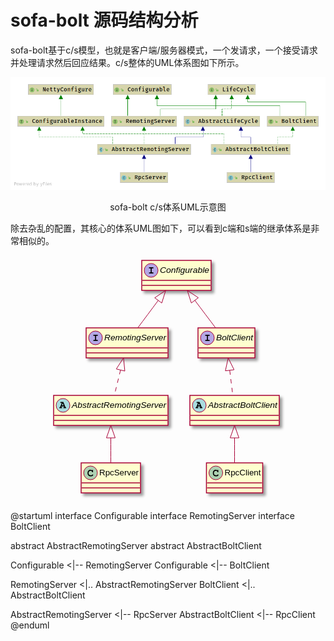 # sofa-bolt 源码结构分析

sofa-bolt基于c/s模型，也就是客户端/服务器模式，一个发请求，一个接受请求并处理请求然后回应结果。c/s整体的UML体系图如下所示。

<p align="center">
  <img src="https://raw.githubusercontent.com/jsycdut/photos/master/sofa-bolt/Configurable.png"/>
</p>
<p align="center">sofa-bolt c/s体系UML示意图</p>

除去杂乱的配置，其核心的体系UML图如下，可以看到c端和s端的继承体系是非常相似的。
<p align="center">
  <img src="data:image/svg+xml;base64,PD94bWwgdmVyc2lvbj0iMS4wIiBlbmNvZGluZz0iVVRGLTgiIHN0YW5kYWxvbmU9Im5vIj8+PHN2%0D%0AZyB4bWxucz0iaHR0cDovL3d3dy53My5vcmcvMjAwMC9zdmciIHhtbG5zOnhsaW5rPSJodHRwOi8v%0D%0Ad3d3LnczLm9yZy8xOTk5L3hsaW5rIiBjb250ZW50U2NyaXB0VHlwZT0iYXBwbGljYXRpb24vZWNt%0D%0AYXNjcmlwdCIgY29udGVudFN0eWxlVHlwZT0idGV4dC9jc3MiIGhlaWdodD0iMzkxcHgiIHByZXNl%0D%0AcnZlQXNwZWN0UmF0aW89Im5vbmUiIHN0eWxlPSJ3aWR0aDozNzhweDtoZWlnaHQ6MzkxcHg7IiB2%0D%0AZXJzaW9uPSIxLjEiIHZpZXdCb3g9IjAgMCAzNzggMzkxIiB3aWR0aD0iMzc4cHgiIHpvb21BbmRQ%0D%0AYW49Im1hZ25pZnkiPjxkZWZzPjxmaWx0ZXIgaGVpZ2h0PSIzMDAlIiBpZD0iZjFsa25iOWhkcWQy%0D%0AOWoiIHdpZHRoPSIzMDAlIiB4PSItMSIgeT0iLTEiPjxmZUdhdXNzaWFuQmx1ciByZXN1bHQ9ImJs%0D%0AdXJPdXQiIHN0ZERldmlhdGlvbj0iMi4wIi8+PGZlQ29sb3JNYXRyaXggaW49ImJsdXJPdXQiIHJl%0D%0Ac3VsdD0iYmx1ck91dDIiIHR5cGU9Im1hdHJpeCIgdmFsdWVzPSIwIDAgMCAwIDAgMCAwIDAgMCAw%0D%0AIDAgMCAwIDAgMCAwIDAgMCAuNCAwIi8+PGZlT2Zmc2V0IGR4PSI0LjAiIGR5PSI0LjAiIGluPSJi%0D%0AbHVyT3V0MiIgcmVzdWx0PSJibHVyT3V0MyIvPjxmZUJsZW5kIGluPSJTb3VyY2VHcmFwaGljIiBp%0D%0AbjI9ImJsdXJPdXQzIiBtb2RlPSJub3JtYWwiLz48L2ZpbHRlcj48L2RlZnM+PGc+PCEtLU1ENT1b%0D%0AZDQ5NzNhMTE3OTUxODE4ZDk3NGZkMjBkMGMxNmMyZTRdCmNsYXNzIENvbmZpZ3VyYWJsZS0tPjxy%0D%0AZWN0IGZpbGw9IiNGRUZFQ0UiIGZpbHRlcj0idXJsKCNmMWxrbmI5aGRxZDI5aikiIGhlaWdodD0i%0D%0ANDgiIGlkPSJDb25maWd1cmFibGUiIHN0eWxlPSJzdHJva2U6ICNBODAwMzY7IHN0cm9rZS13aWR0%0D%0AaDogMS41OyIgd2lkdGg9IjExMSIgeD0iMTQ3IiB5PSI4Ii8+PGVsbGlwc2UgY3g9IjE2MiIgY3k9%0D%0AIjI0IiBmaWxsPSIjQjRBN0U1IiByeD0iMTEiIHJ5PSIxMSIgc3R5bGU9InN0cm9rZTogI0E4MDAz%0D%0ANjsgc3Ryb2tlLXdpZHRoOiAxLjA7Ii8+PHBhdGggZD0iTTE2Mi45NTMxLDIwLjc4MTMgTDE2Mi45%0D%0ANTMxLDI3LjI5NjkgTDE2NC42NzE5LDI3LjI5NjkgQzE2NS4xMjUsMjcuMjk2OSAxNjUuMjY1Niwy%0D%0ANy4zMjgxIDE2NS40Mzc1LDI3LjQ1MzEgQzE2NS42NzE5LDI3LjYyNSAxNjUuNzgxMywyNy44NzUg%0D%0AMTY1Ljc4MTMsMjguMTU2MyBDMTY1Ljc4MTMsMjguNzE4OCAxNjUuNDIxOSwyOSAxNjQuNjcxOSwy%0D%0AOSBMMTU5LjUzMTMsMjkgQzE1OS4xMjUsMjkgMTU4LjkyMTksMjguOTUzMSAxNTguNzY1NiwyOC44%0D%0AMjgxIEMxNTguNTQ2OSwyOC42NzE5IDE1OC40MDYzLDI4LjQwNjMgMTU4LjQwNjMsMjguMTU2MyBD%0D%0AMTU4LjQwNjMsMjcuODU5NCAxNTguNTYyNSwyNy41NzgxIDE1OC44MTI1LDI3LjQyMTkgQzE1OC45%0D%0ANjg4LDI3LjMxMjUgMTU5LjA5MzgsMjcuMjk2OSAxNTkuNTMxMywyNy4yOTY5IEwxNjEuMjUsMjcu%0D%0AMjk2OSBMMTYxLjI1LDIwLjc4MTMgTDE1OS41MzEzLDIwLjc4MTMgQzE1OS4xMDk0LDIwLjc4MTMg%0D%0AMTU4LjkyMTksMjAuNzUgMTU4Ljc2NTYsMjAuNjQwNiBDMTU4LjU0NjksMjAuNDY4OCAxNTguNDA2%0D%0AMywyMC4yMTg4IDE1OC40MDYzLDE5LjkzNzUgQzE1OC40MDYzLDE5LjY1NjMgMTU4LjU2MjUsMTku%0D%0AMzU5NCAxNTguODEyNSwxOS4yMDMxIEMxNTguOTY4OCwxOS4xMDk0IDE1OS4wOTM4LDE5LjA5Mzgg%0D%0AMTU5LjUzMTMsMTkuMDkzOCBMMTY0LjY3MTksMTkuMDkzOCBDMTY1LjEyNSwxOS4wOTM4IDE2NS4y%0D%0ANjU2LDE5LjEyNSAxNjUuNDM3NSwxOS4yMzQ0IEMxNjUuNjcxOSwxOS40MDYzIDE2NS43ODEzLDE5%0D%0ALjY3MTkgMTY1Ljc4MTMsMTkuOTM3NSBDMTY1Ljc4MTMsMjAuMjM0NCAxNjUuNjQwNiwyMC41MTU2%0D%0AIDE2NS4zNzUsMjAuNjcxOSBDMTY1LjI1LDIwLjc1IDE2NS4wNjI1LDIwLjc4MTMgMTY0LjY3MTks%0D%0AMjAuNzgxMyBaICIvPjx0ZXh0IGZpbGw9IiMwMDAwMDAiIGZvbnQtZmFtaWx5PSJzYW5zLXNlcmlm%0D%0AIiBmb250LXNpemU9IjEyIiBmb250LXN0eWxlPSJpdGFsaWMiIGxlbmd0aEFkanVzdD0ic3BhY2lu%0D%0AZ0FuZEdseXBocyIgdGV4dExlbmd0aD0iNzkiIHg9IjE3NiIgeT0iMjguMTU0MyI+Q29uZmlndXJh%0D%0AYmxlPC90ZXh0PjxsaW5lIHN0eWxlPSJzdHJva2U6ICNBODAwMzY7IHN0cm9rZS13aWR0aDogMS41%0D%0AOyIgeDE9IjE0OCIgeDI9IjI1NyIgeTE9IjQwIiB5Mj0iNDAiLz48bGluZSBzdHlsZT0ic3Ryb2tl%0D%0AOiAjQTgwMDM2OyBzdHJva2Utd2lkdGg6IDEuNTsiIHgxPSIxNDgiIHgyPSIyNTciIHkxPSI0OCIg%0D%0AeTI9IjQ4Ii8+PCEtLU1ENT1bMjcwY2FhOGI4ZGU1Mjc2ZTNiYTkyZmMyZGQ3NzgxNjVdCmNsYXNz%0D%0AIFJlbW90aW5nU2VydmVyLS0+PHJlY3QgZmlsbD0iI0ZFRkVDRSIgZmlsdGVyPSJ1cmwoI2YxbGtu%0D%0AYjloZHFkMjlqKSIgaGVpZ2h0PSI0OCIgaWQ9IlJlbW90aW5nU2VydmVyIiBzdHlsZT0ic3Ryb2tl%0D%0AOiAjQTgwMDM2OyBzdHJva2Utd2lkdGg6IDEuNTsiIHdpZHRoPSIxMzEiIHg9IjU4IiB5PSIxMTYi%0D%0ALz48ZWxsaXBzZSBjeD0iNzMiIGN5PSIxMzIiIGZpbGw9IiNCNEE3RTUiIHJ4PSIxMSIgcnk9IjEx%0D%0AIiBzdHlsZT0ic3Ryb2tlOiAjQTgwMDM2OyBzdHJva2Utd2lkdGg6IDEuMDsiLz48cGF0aCBkPSJN%0D%0ANzMuOTUzMSwxMjguNzgxMyBMNzMuOTUzMSwxMzUuMjk2OSBMNzUuNjcxOSwxMzUuMjk2OSBDNzYu%0D%0AMTI1LDEzNS4yOTY5IDc2LjI2NTYsMTM1LjMyODEgNzYuNDM3NSwxMzUuNDUzMSBDNzYuNjcxOSwx%0D%0AMzUuNjI1IDc2Ljc4MTMsMTM1Ljg3NSA3Ni43ODEzLDEzNi4xNTYzIEM3Ni43ODEzLDEzNi43MTg4%0D%0AIDc2LjQyMTksMTM3IDc1LjY3MTksMTM3IEw3MC41MzEzLDEzNyBDNzAuMTI1LDEzNyA2OS45MjE5%0D%0ALDEzNi45NTMxIDY5Ljc2NTYsMTM2LjgyODEgQzY5LjU0NjksMTM2LjY3MTkgNjkuNDA2MywxMzYu%0D%0ANDA2MyA2OS40MDYzLDEzNi4xNTYzIEM2OS40MDYzLDEzNS44NTk0IDY5LjU2MjUsMTM1LjU3ODEg%0D%0ANjkuODEyNSwxMzUuNDIxOSBDNjkuOTY4OCwxMzUuMzEyNSA3MC4wOTM4LDEzNS4yOTY5IDcwLjUz%0D%0AMTMsMTM1LjI5NjkgTDcyLjI1LDEzNS4yOTY5IEw3Mi4yNSwxMjguNzgxMyBMNzAuNTMxMywxMjgu%0D%0ANzgxMyBDNzAuMTA5NCwxMjguNzgxMyA2OS45MjE5LDEyOC43NSA2OS43NjU2LDEyOC42NDA2IEM2%0D%0AOS41NDY5LDEyOC40Njg4IDY5LjQwNjMsMTI4LjIxODggNjkuNDA2MywxMjcuOTM3NSBDNjkuNDA2%0D%0AMywxMjcuNjU2MyA2OS41NjI1LDEyNy4zNTk0IDY5LjgxMjUsMTI3LjIwMzEgQzY5Ljk2ODgsMTI3%0D%0ALjEwOTQgNzAuMDkzOCwxMjcuMDkzOCA3MC41MzEzLDEyNy4wOTM4IEw3NS42NzE5LDEyNy4wOTM4%0D%0AIEM3Ni4xMjUsMTI3LjA5MzggNzYuMjY1NiwxMjcuMTI1IDc2LjQzNzUsMTI3LjIzNDQgQzc2LjY3%0D%0AMTksMTI3LjQwNjMgNzYuNzgxMywxMjcuNjcxOSA3Ni43ODEzLDEyNy45Mzc1IEM3Ni43ODEzLDEy%0D%0AOC4yMzQ0IDc2LjY0MDYsMTI4LjUxNTYgNzYuMzc1LDEyOC42NzE5IEM3Ni4yNSwxMjguNzUgNzYu%0D%0AMDYyNSwxMjguNzgxMyA3NS42NzE5LDEyOC43ODEzIFogIi8+PHRleHQgZmlsbD0iIzAwMDAwMCIg%0D%0AZm9udC1mYW1pbHk9InNhbnMtc2VyaWYiIGZvbnQtc2l6ZT0iMTIiIGZvbnQtc3R5bGU9Iml0YWxp%0D%0AYyIgbGVuZ3RoQWRqdXN0PSJzcGFjaW5nQW5kR2x5cGhzIiB0ZXh0TGVuZ3RoPSI5OSIgeD0iODci%0D%0AIHk9IjEzNi4xNTQzIj5SZW1vdGluZ1NlcnZlcjwvdGV4dD48bGluZSBzdHlsZT0ic3Ryb2tlOiAj%0D%0AQTgwMDM2OyBzdHJva2Utd2lkdGg6IDEuNTsiIHgxPSI1OSIgeDI9IjE4OCIgeTE9IjE0OCIgeTI9%0D%0AIjE0OCIvPjxsaW5lIHN0eWxlPSJzdHJva2U6ICNBODAwMzY7IHN0cm9rZS13aWR0aDogMS41OyIg%0D%0AeDE9IjU5IiB4Mj0iMTg4IiB5MT0iMTU2IiB5Mj0iMTU2Ii8+PCEtLU1ENT1bZmUzNjc3ZWJkYWRi%0D%0ANTJhMDM1MmE1NzJjYjZmN2M4MmVdCmNsYXNzIEJvbHRDbGllbnQtLT48cmVjdCBmaWxsPSIjRkVG%0D%0ARUNFIiBmaWx0ZXI9InVybCgjZjFsa25iOWhkcWQyOWopIiBoZWlnaHQ9IjQ4IiBpZD0iQm9sdENs%0D%0AaWVudCIgc3R5bGU9InN0cm9rZTogI0E4MDAzNjsgc3Ryb2tlLXdpZHRoOiAxLjU7IiB3aWR0aD0i%0D%0AOTEiIHg9IjIzNyIgeT0iMTE2Ii8+PGVsbGlwc2UgY3g9IjI1MiIgY3k9IjEzMiIgZmlsbD0iI0I0%0D%0AQTdFNSIgcng9IjExIiByeT0iMTEiIHN0eWxlPSJzdHJva2U6ICNBODAwMzY7IHN0cm9rZS13aWR0%0D%0AaDogMS4wOyIvPjxwYXRoIGQ9Ik0yNTIuOTUzMSwxMjguNzgxMyBMMjUyLjk1MzEsMTM1LjI5Njkg%0D%0ATDI1NC42NzE5LDEzNS4yOTY5IEMyNTUuMTI1LDEzNS4yOTY5IDI1NS4yNjU2LDEzNS4zMjgxIDI1%0D%0ANS40Mzc1LDEzNS40NTMxIEMyNTUuNjcxOSwxMzUuNjI1IDI1NS43ODEzLDEzNS44NzUgMjU1Ljc4%0D%0AMTMsMTM2LjE1NjMgQzI1NS43ODEzLDEzNi43MTg4IDI1NS40MjE5LDEzNyAyNTQuNjcxOSwxMzcg%0D%0ATDI0OS41MzEzLDEzNyBDMjQ5LjEyNSwxMzcgMjQ4LjkyMTksMTM2Ljk1MzEgMjQ4Ljc2NTYsMTM2%0D%0ALjgyODEgQzI0OC41NDY5LDEzNi42NzE5IDI0OC40MDYzLDEzNi40MDYzIDI0OC40MDYzLDEzNi4x%0D%0ANTYzIEMyNDguNDA2MywxMzUuODU5NCAyNDguNTYyNSwxMzUuNTc4MSAyNDguODEyNSwxMzUuNDIx%0D%0AOSBDMjQ4Ljk2ODgsMTM1LjMxMjUgMjQ5LjA5MzgsMTM1LjI5NjkgMjQ5LjUzMTMsMTM1LjI5Njkg%0D%0ATDI1MS4yNSwxMzUuMjk2OSBMMjUxLjI1LDEyOC43ODEzIEwyNDkuNTMxMywxMjguNzgxMyBDMjQ5%0D%0ALjEwOTQsMTI4Ljc4MTMgMjQ4LjkyMTksMTI4Ljc1IDI0OC43NjU2LDEyOC42NDA2IEMyNDguNTQ2%0D%0AOSwxMjguNDY4OCAyNDguNDA2MywxMjguMjE4OCAyNDguNDA2MywxMjcuOTM3NSBDMjQ4LjQwNjMs%0D%0AMTI3LjY1NjMgMjQ4LjU2MjUsMTI3LjM1OTQgMjQ4LjgxMjUsMTI3LjIwMzEgQzI0OC45Njg4LDEy%0D%0ANy4xMDk0IDI0OS4wOTM4LDEyNy4wOTM4IDI0OS41MzEzLDEyNy4wOTM4IEwyNTQuNjcxOSwxMjcu%0D%0AMDkzOCBDMjU1LjEyNSwxMjcuMDkzOCAyNTUuMjY1NiwxMjcuMTI1IDI1NS40Mzc1LDEyNy4yMzQ0%0D%0AIEMyNTUuNjcxOSwxMjcuNDA2MyAyNTUuNzgxMywxMjcuNjcxOSAyNTUuNzgxMywxMjcuOTM3NSBD%0D%0AMjU1Ljc4MTMsMTI4LjIzNDQgMjU1LjY0MDYsMTI4LjUxNTYgMjU1LjM3NSwxMjguNjcxOSBDMjU1%0D%0ALjI1LDEyOC43NSAyNTUuMDYyNSwxMjguNzgxMyAyNTQuNjcxOSwxMjguNzgxMyBaICIvPjx0ZXh0%0D%0AIGZpbGw9IiMwMDAwMDAiIGZvbnQtZmFtaWx5PSJzYW5zLXNlcmlmIiBmb250LXNpemU9IjEyIiBm%0D%0Ab250LXN0eWxlPSJpdGFsaWMiIGxlbmd0aEFkanVzdD0ic3BhY2luZ0FuZEdseXBocyIgdGV4dExl%0D%0Abmd0aD0iNTkiIHg9IjI2NiIgeT0iMTM2LjE1NDMiPkJvbHRDbGllbnQ8L3RleHQ+PGxpbmUgc3R5%0D%0AbGU9InN0cm9rZTogI0E4MDAzNjsgc3Ryb2tlLXdpZHRoOiAxLjU7IiB4MT0iMjM4IiB4Mj0iMzI3%0D%0AIiB5MT0iMTQ4IiB5Mj0iMTQ4Ii8+PGxpbmUgc3R5bGU9InN0cm9rZTogI0E4MDAzNjsgc3Ryb2tl%0D%0ALXdpZHRoOiAxLjU7IiB4MT0iMjM4IiB4Mj0iMzI3IiB5MT0iMTU2IiB5Mj0iMTU2Ii8+PCEtLU1E%0D%0ANT1bY2NkMjg3Y2QxY2MwODNkMGM2YmU4MjAwMTg4NjJkNDVdCmNsYXNzIEFic3RyYWN0UmVtb3Rp%0D%0AbmdTZXJ2ZXItLT48cmVjdCBmaWxsPSIjRkVGRUNFIiBmaWx0ZXI9InVybCgjZjFsa25iOWhkcWQy%0D%0AOWopIiBoZWlnaHQ9IjQ4IiBpZD0iQWJzdHJhY3RSZW1vdGluZ1NlcnZlciIgc3R5bGU9InN0cm9r%0D%0AZTogI0E4MDAzNjsgc3Ryb2tlLXdpZHRoOiAxLjU7IiB3aWR0aD0iMTgzIiB4PSI2IiB5PSIyMjQi%0D%0ALz48ZWxsaXBzZSBjeD0iMjEiIGN5PSIyNDAiIGZpbGw9IiNBOURDREYiIHJ4PSIxMSIgcnk9IjEx%0D%0AIiBzdHlsZT0ic3Ryb2tlOiAjQTgwMDM2OyBzdHJva2Utd2lkdGg6IDEuMDsiLz48cGF0aCBkPSJN%0D%0AMjIuNTc4MSwyNDEuODEyNSBMMTguNTMxMywyNDEuODEyNSBMMTguMTQwNiwyNDIuNzk2OSBMMTgu%0D%0ANTMxMywyNDIuNzk2OSBDMTguOTg0NCwyNDIuNzk2OSAxOS4xMjUsMjQyLjgyODEgMTkuMjk2OSwy%0D%0ANDIuOTUzMSBDMTkuNTE1NiwyNDMuMTI1IDE5LjY0MDYsMjQzLjM3NSAxOS42NDA2LDI0My42NTYz%0D%0AIEMxOS42NDA2LDI0My45Mzc1IDE5LjUsMjQ0LjIzNDQgMTkuMjM0NCwyNDQuMzc1IEMxOS4xMDk0%0D%0ALDI0NC40Njg4IDE4Ljg5MDYsMjQ0LjUgMTguNTMxMywyNDQuNSBMMTYuMjY1NiwyNDQuNSBDMTUu%0D%0ANTE1NiwyNDQuNSAxNS4xNDA2LDI0NC4yMTg4IDE1LjE0MDYsMjQzLjY1NjMgQzE1LjE0MDYsMjQz%0D%0ALjM1OTQgMTUuMjk2OSwyNDMuMDc4MSAxNS41NDY5LDI0Mi45MjE5IEMxNS43MDMxLDI0Mi44MTI1%0D%0AIDE1Ljg1OTQsMjQyLjc5NjkgMTYuMjgxMywyNDIuNzk2OSBMMTguOTIxOSwyMzYuMjgxMyBMMTcu%0D%0AODQzOCwyMzYuMjgxMyBDMTcuNDA2MywyMzYuMjgxMyAxNy4yMzQ0LDIzNi4yNSAxNy4wNjI1LDIz%0D%0ANi4xNDA2IEMxNi44NDM4LDIzNS45Njg4IDE2LjcwMzEsMjM1LjcxODggMTYuNzAzMSwyMzUuNDM3%0D%0ANSBDMTYuNzAzMSwyMzUuMTU2MyAxNi44NTk0LDIzNC44NzUgMTcuMTA5NCwyMzQuNzAzMSBDMTcu%0D%0AMjY1NiwyMzQuNjA5NCAxNy4zOTA2LDIzNC41OTM4IDE3Ljg0MzgsMjM0LjU5MzggTDIxLjUxNTYs%0D%0AMjM0LjU5MzggTDI0LjkwNjMsMjQyLjc5NjkgQzI1LjM3NSwyNDIuNzk2OSAyNS41MzEzLDI0Mi44%0D%0AMjgxIDI1LjcwMzEsMjQyLjk2ODggQzI1LjkyMTksMjQzLjEyNSAyNi4wNjI1LDI0My4zNzUgMjYu%0D%0AMDYyNSwyNDMuNjU2MyBDMjYuMDYyNSwyNDMuOTM3NSAyNS45MDYzLDI0NC4yMzQ0IDI1LjY1NjMs%0D%0AMjQ0LjM3NSBDMjUuNTE1NiwyNDQuNDY4OCAyNS4yOTY5LDI0NC41IDI0LjkzNzUsMjQ0LjUgTDIy%0D%0ALjU3ODEsMjQ0LjUgQzIyLjE1NjMsMjQ0LjUgMjEuOTUzMSwyNDQuNDUzMSAyMS44MTI1LDI0NC4z%0D%0AMjgxIEMyMS41OTM4LDI0NC4xNzE5IDIxLjQ1MzEsMjQzLjkyMTkgMjEuNDUzMSwyNDMuNjU2MyBD%0D%0AMjEuNDUzMSwyNDMuMzU5NCAyMS42MDk0LDI0My4wNzgxIDIxLjg1OTQsMjQyLjkyMTkgQzIyLjAx%0D%0ANTYsMjQyLjgxMjUgMjIuMTI1LDI0Mi43OTY5IDIyLjU3ODEsMjQyLjc5NjkgTDIyLjk2ODgsMjQy%0D%0ALjc5NjkgWiBNMjEuODc1LDI0MC4xMDk0IEwyMC41NDY5LDIzNi44NDM4IEwxOS4yMDMxLDI0MC4x%0D%0AMDk0IFogIi8+PHRleHQgZmlsbD0iIzAwMDAwMCIgZm9udC1mYW1pbHk9InNhbnMtc2VyaWYiIGZv%0D%0AbnQtc2l6ZT0iMTIiIGZvbnQtc3R5bGU9Iml0YWxpYyIgbGVuZ3RoQWRqdXN0PSJzcGFjaW5nQW5k%0D%0AR2x5cGhzIiB0ZXh0TGVuZ3RoPSIxNTEiIHg9IjM1IiB5PSIyNDQuMTU0MyI+QWJzdHJhY3RSZW1v%0D%0AdGluZ1NlcnZlcjwvdGV4dD48bGluZSBzdHlsZT0ic3Ryb2tlOiAjQTgwMDM2OyBzdHJva2Utd2lk%0D%0AdGg6IDEuNTsiIHgxPSI3IiB4Mj0iMTg4IiB5MT0iMjU2IiB5Mj0iMjU2Ii8+PGxpbmUgc3R5bGU9%0D%0AInN0cm9rZTogI0E4MDAzNjsgc3Ryb2tlLXdpZHRoOiAxLjU7IiB4MT0iNyIgeDI9IjE4OCIgeTE9%0D%0AIjI2NCIgeTI9IjI2NCIvPjwhLS1NRDU9W2ZmYzhiNjljNjE5OTY4NzA2ZGMwZTIwZmJhZWJjMDA4%0D%0AXQpjbGFzcyBBYnN0cmFjdEJvbHRDbGllbnQtLT48cmVjdCBmaWxsPSIjRkVGRUNFIiBmaWx0ZXI9%0D%0AInVybCgjZjFsa25iOWhkcWQyOWopIiBoZWlnaHQ9IjQ4IiBpZD0iQWJzdHJhY3RCb2x0Q2xpZW50%0D%0AIiBzdHlsZT0ic3Ryb2tlOiAjQTgwMDM2OyBzdHJva2Utd2lkdGg6IDEuNTsiIHdpZHRoPSIxNDMi%0D%0AIHg9IjIyNCIgeT0iMjI0Ii8+PGVsbGlwc2UgY3g9IjIzOSIgY3k9IjI0MCIgZmlsbD0iI0E5RENE%0D%0ARiIgcng9IjExIiByeT0iMTEiIHN0eWxlPSJzdHJva2U6ICNBODAwMzY7IHN0cm9rZS13aWR0aDog%0D%0AMS4wOyIvPjxwYXRoIGQ9Ik0yNDAuNTc4MSwyNDEuODEyNSBMMjM2LjUzMTMsMjQxLjgxMjUgTDIz%0D%0ANi4xNDA2LDI0Mi43OTY5IEwyMzYuNTMxMywyNDIuNzk2OSBDMjM2Ljk4NDQsMjQyLjc5NjkgMjM3%0D%0ALjEyNSwyNDIuODI4MSAyMzcuMjk2OSwyNDIuOTUzMSBDMjM3LjUxNTYsMjQzLjEyNSAyMzcuNjQw%0D%0ANiwyNDMuMzc1IDIzNy42NDA2LDI0My42NTYzIEMyMzcuNjQwNiwyNDMuOTM3NSAyMzcuNSwyNDQu%0D%0AMjM0NCAyMzcuMjM0NCwyNDQuMzc1IEMyMzcuMTA5NCwyNDQuNDY4OCAyMzYuODkwNiwyNDQuNSAy%0D%0AMzYuNTMxMywyNDQuNSBMMjM0LjI2NTYsMjQ0LjUgQzIzMy41MTU2LDI0NC41IDIzMy4xNDA2LDI0%0D%0ANC4yMTg4IDIzMy4xNDA2LDI0My42NTYzIEMyMzMuMTQwNiwyNDMuMzU5NCAyMzMuMjk2OSwyNDMu%0D%0AMDc4MSAyMzMuNTQ2OSwyNDIuOTIxOSBDMjMzLjcwMzEsMjQyLjgxMjUgMjMzLjg1OTQsMjQyLjc5%0D%0ANjkgMjM0LjI4MTMsMjQyLjc5NjkgTDIzNi45MjE5LDIzNi4yODEzIEwyMzUuODQzOCwyMzYuMjgx%0D%0AMyBDMjM1LjQwNjMsMjM2LjI4MTMgMjM1LjIzNDQsMjM2LjI1IDIzNS4wNjI1LDIzNi4xNDA2IEMy%0D%0AMzQuODQzOCwyMzUuOTY4OCAyMzQuNzAzMSwyMzUuNzE4OCAyMzQuNzAzMSwyMzUuNDM3NSBDMjM0%0D%0ALjcwMzEsMjM1LjE1NjMgMjM0Ljg1OTQsMjM0Ljg3NSAyMzUuMTA5NCwyMzQuNzAzMSBDMjM1LjI2%0D%0ANTYsMjM0LjYwOTQgMjM1LjM5MDYsMjM0LjU5MzggMjM1Ljg0MzgsMjM0LjU5MzggTDIzOS41MTU2%0D%0ALDIzNC41OTM4IEwyNDIuOTA2MywyNDIuNzk2OSBDMjQzLjM3NSwyNDIuNzk2OSAyNDMuNTMxMywy%0D%0ANDIuODI4MSAyNDMuNzAzMSwyNDIuOTY4OCBDMjQzLjkyMTksMjQzLjEyNSAyNDQuMDYyNSwyNDMu%0D%0AMzc1IDI0NC4wNjI1LDI0My42NTYzIEMyNDQuMDYyNSwyNDMuOTM3NSAyNDMuOTA2MywyNDQuMjM0%0D%0ANCAyNDMuNjU2MywyNDQuMzc1IEMyNDMuNTE1NiwyNDQuNDY4OCAyNDMuMjk2OSwyNDQuNSAyNDIu%0D%0AOTM3NSwyNDQuNSBMMjQwLjU3ODEsMjQ0LjUgQzI0MC4xNTYzLDI0NC41IDIzOS45NTMxLDI0NC40%0D%0ANTMxIDIzOS44MTI1LDI0NC4zMjgxIEMyMzkuNTkzOCwyNDQuMTcxOSAyMzkuNDUzMSwyNDMuOTIx%0D%0AOSAyMzkuNDUzMSwyNDMuNjU2MyBDMjM5LjQ1MzEsMjQzLjM1OTQgMjM5LjYwOTQsMjQzLjA3ODEg%0D%0AMjM5Ljg1OTQsMjQyLjkyMTkgQzI0MC4wMTU2LDI0Mi44MTI1IDI0MC4xMjUsMjQyLjc5NjkgMjQw%0D%0ALjU3ODEsMjQyLjc5NjkgTDI0MC45Njg4LDI0Mi43OTY5IFogTTIzOS44NzUsMjQwLjEwOTQgTDIz%0D%0AOC41NDY5LDIzNi44NDM4IEwyMzcuMjAzMSwyNDAuMTA5NCBaICIvPjx0ZXh0IGZpbGw9IiMwMDAw%0D%0AMDAiIGZvbnQtZmFtaWx5PSJzYW5zLXNlcmlmIiBmb250LXNpemU9IjEyIiBmb250LXN0eWxlPSJp%0D%0AdGFsaWMiIGxlbmd0aEFkanVzdD0ic3BhY2luZ0FuZEdseXBocyIgdGV4dExlbmd0aD0iMTExIiB4%0D%0APSIyNTMiIHk9IjI0NC4xNTQzIj5BYnN0cmFjdEJvbHRDbGllbnQ8L3RleHQ+PGxpbmUgc3R5bGU9%0D%0AInN0cm9rZTogI0E4MDAzNjsgc3Ryb2tlLXdpZHRoOiAxLjU7IiB4MT0iMjI1IiB4Mj0iMzY2IiB5%0D%0AMT0iMjU2IiB5Mj0iMjU2Ii8+PGxpbmUgc3R5bGU9InN0cm9rZTogI0E4MDAzNjsgc3Ryb2tlLXdp%0D%0AZHRoOiAxLjU7IiB4MT0iMjI1IiB4Mj0iMzY2IiB5MT0iMjY0IiB5Mj0iMjY0Ii8+PCEtLU1ENT1b%0D%0ANmM5NmIxOTNlYmVmZGY1ZTUzNTAwZDNlMmExNTZjMTJdCmNsYXNzIFJwY1NlcnZlci0tPjxyZWN0%0D%0AIGZpbGw9IiNGRUZFQ0UiIGZpbHRlcj0idXJsKCNmMWxrbmI5aGRxZDI5aikiIGhlaWdodD0iNDgi%0D%0AIGlkPSJScGNTZXJ2ZXIiIHN0eWxlPSJzdHJva2U6ICNBODAwMzY7IHN0cm9rZS13aWR0aDogMS41%0D%0AOyIgd2lkdGg9Ijk1IiB4PSI1MCIgeT0iMzMyIi8+PGVsbGlwc2UgY3g9IjY1IiBjeT0iMzQ4IiBm%0D%0AaWxsPSIjQUREMUIyIiByeD0iMTEiIHJ5PSIxMSIgc3R5bGU9InN0cm9rZTogI0E4MDAzNjsgc3Ry%0D%0Ab2tlLXdpZHRoOiAxLjA7Ii8+PHBhdGggZD0iTTY3LjM0MzgsMzQzLjY3MTkgTDY3LjUxNTYsMzQz%0D%0ALjc1IEM2Ny43MzQ0LDM0My40Mzc1IDY3LjkzNzUsMzQzLjM0MzggNjguMjM0NCwzNDMuMzQzOCBD%0D%0ANjguNTMxMywzNDMuMzQzOCA2OC44MTI1LDM0My40ODQ0IDY4Ljk2ODgsMzQzLjc1IEM2OS4wNjI1%0D%0ALDM0My45MDYzIDY5LjA3ODEsMzQ0LjAzMTMgNjkuMDc4MSwzNDQuNDY4OCBMNjkuMDc4MSwzNDUu%0D%0AODkwNiBDNjkuMDc4MSwzNDYuMzEyNSA2OS4wNDY5LDM0Ni41IDY4LjkzNzUsMzQ2LjY1NjMgQzY4%0D%0ALjc2NTYsMzQ2Ljg3NSA2OC41LDM0Ny4wMTU2IDY4LjIzNDQsMzQ3LjAxNTYgQzY4LjAxNTYsMzQ3%0D%0ALjAxNTYgNjcuNzgxMywzNDYuOTA2MyA2Ny42NDA2LDM0Ni43NjU2IEM2Ny41LDM0Ni42NDA2IDY3%0D%0ALjQ2ODgsMzQ2LjUxNTYgNjcuNDA2MywzNDYuMTA5NCBDNjcuMzEyNSwzNDUuNzAzMSA2Ny4xNDA2%0D%0ALDM0NS40ODQ0IDY2LjY1NjMsMzQ1LjIwMzEgQzY2LjE4NzUsMzQ0Ljk1MzEgNjUuNTc4MSwzNDQu%0D%0ANzk2OSA2NSwzNDQuNzk2OSBDNjMuMjY1NiwzNDQuNzk2OSA2Mi4wMTU2LDM0Ni4xMDk0IDYyLjAx%0D%0ANTYsMzQ3Ljg5MDYgTDYyLjAxNTYsMzQ4Ljk4NDQgQzYyLjAxNTYsMzUwLjY4NzUgNjMuMzEyNSwz%0D%0ANTEuNzgxMyA2NS4zNTk0LDM1MS43ODEzIEM2Ni4xMjUsMzUxLjc4MTMgNjYuODEyNSwzNTEuNjU2%0D%0AMyA2Ny4yMzQ0LDM1MS4zOTA2IEM2Ny40MjE5LDM1MS4yOTY5IDY3LjQyMTksMzUxLjI5NjkgNjcu%0D%0AODc1LDM1MC44MTI1IEM2OC4wNjI1LDM1MC42MjUgNjguMjY1NiwzNTAuNTQ2OSA2OC40ODQ0LDM1%0D%0AMC41NDY5IEM2OC45NTMxLDM1MC41NDY5IDY5LjM0MzgsMzUwLjkzNzUgNjkuMzQzOCwzNTEuMzkw%0D%0ANiBDNjkuMzQzOCwzNTEuNzgxMyA2OS4wMTU2LDM1Mi4yMzQ0IDY4LjQzNzUsMzUyLjY0MDYgQzY3%0D%0ALjY4NzUsMzUzLjE4NzUgNjYuNTMxMywzNTMuNDg0NCA2NS4zMTI1LDM1My40ODQ0IEM2Mi40MjE5%0D%0ALDM1My40ODQ0IDYwLjMxMjUsMzUxLjU5MzggNjAuMzEyNSwzNDkuMDE1NiBMNjAuMzEyNSwzNDcu%0D%0AODkwNiBDNjAuMzEyNSwzNDUuMTcxOSA2Mi4zMTI1LDM0My4wOTM4IDY0LjkzNzUsMzQzLjA5Mzgg%0D%0AQzY1LjgxMjUsMzQzLjA5MzggNjYuNDA2MywzNDMuMjM0NCA2Ny4zNDM4LDM0My42NzE5IFogIi8+%0D%0APHRleHQgZmlsbD0iIzAwMDAwMCIgZm9udC1mYW1pbHk9InNhbnMtc2VyaWYiIGZvbnQtc2l6ZT0i%0D%0AMTIiIGxlbmd0aEFkanVzdD0ic3BhY2luZ0FuZEdseXBocyIgdGV4dExlbmd0aD0iNjMiIHg9Ijc5%0D%0AIiB5PSIzNTIuMTU0MyI+UnBjU2VydmVyPC90ZXh0PjxsaW5lIHN0eWxlPSJzdHJva2U6ICNBODAw%0D%0AMzY7IHN0cm9rZS13aWR0aDogMS41OyIgeDE9IjUxIiB4Mj0iMTQ0IiB5MT0iMzY0IiB5Mj0iMzY0%0D%0AIi8+PGxpbmUgc3R5bGU9InN0cm9rZTogI0E4MDAzNjsgc3Ryb2tlLXdpZHRoOiAxLjU7IiB4MT0i%0D%0ANTEiIHgyPSIxNDQiIHkxPSIzNzIiIHkyPSIzNzIiLz48IS0tTUQ1PVtiMjZlYmRiNzE5MzhhNmFi%0D%0AN2UzOGZlYzAwYzRkMWU1Nl0KY2xhc3MgUnBjQ2xpZW50LS0+PHJlY3QgZmlsbD0iI0ZFRkVDRSIg%0D%0AZmlsdGVyPSJ1cmwoI2YxbGtuYjloZHFkMjlqKSIgaGVpZ2h0PSI0OCIgaWQ9IlJwY0NsaWVudCIg%0D%0Ac3R5bGU9InN0cm9rZTogI0E4MDAzNjsgc3Ryb2tlLXdpZHRoOiAxLjU7IiB3aWR0aD0iOTAiIHg9%0D%0AIjI1MC41IiB5PSIzMzIiLz48ZWxsaXBzZSBjeD0iMjY1LjUiIGN5PSIzNDgiIGZpbGw9IiNBREQx%0D%0AQjIiIHJ4PSIxMSIgcnk9IjExIiBzdHlsZT0ic3Ryb2tlOiAjQTgwMDM2OyBzdHJva2Utd2lkdGg6%0D%0AIDEuMDsiLz48cGF0aCBkPSJNMjY3Ljg0MzgsMzQzLjY3MTkgTDI2OC4wMTU2LDM0My43NSBDMjY4%0D%0ALjIzNDQsMzQzLjQzNzUgMjY4LjQzNzUsMzQzLjM0MzggMjY4LjczNDQsMzQzLjM0MzggQzI2OS4w%0D%0AMzEzLDM0My4zNDM4IDI2OS4zMTI1LDM0My40ODQ0IDI2OS40Njg4LDM0My43NSBDMjY5LjU2MjUs%0D%0AMzQzLjkwNjMgMjY5LjU3ODEsMzQ0LjAzMTMgMjY5LjU3ODEsMzQ0LjQ2ODggTDI2OS41NzgxLDM0%0D%0ANS44OTA2IEMyNjkuNTc4MSwzNDYuMzEyNSAyNjkuNTQ2OSwzNDYuNSAyNjkuNDM3NSwzNDYuNjU2%0D%0AMyBDMjY5LjI2NTYsMzQ2Ljg3NSAyNjksMzQ3LjAxNTYgMjY4LjczNDQsMzQ3LjAxNTYgQzI2OC41%0D%0AMTU2LDM0Ny4wMTU2IDI2OC4yODEzLDM0Ni45MDYzIDI2OC4xNDA2LDM0Ni43NjU2IEMyNjgsMzQ2%0D%0ALjY0MDYgMjY3Ljk2ODgsMzQ2LjUxNTYgMjY3LjkwNjMsMzQ2LjEwOTQgQzI2Ny44MTI1LDM0NS43%0D%0AMDMxIDI2Ny42NDA2LDM0NS40ODQ0IDI2Ny4xNTYzLDM0NS4yMDMxIEMyNjYuNjg3NSwzNDQuOTUz%0D%0AMSAyNjYuMDc4MSwzNDQuNzk2OSAyNjUuNSwzNDQuNzk2OSBDMjYzLjc2NTYsMzQ0Ljc5NjkgMjYy%0D%0ALjUxNTYsMzQ2LjEwOTQgMjYyLjUxNTYsMzQ3Ljg5MDYgTDI2Mi41MTU2LDM0OC45ODQ0IEMyNjIu%0D%0ANTE1NiwzNTAuNjg3NSAyNjMuODEyNSwzNTEuNzgxMyAyNjUuODU5NCwzNTEuNzgxMyBDMjY2LjYy%0D%0ANSwzNTEuNzgxMyAyNjcuMzEyNSwzNTEuNjU2MyAyNjcuNzM0NCwzNTEuMzkwNiBDMjY3LjkyMTks%0D%0AMzUxLjI5NjkgMjY3LjkyMTksMzUxLjI5NjkgMjY4LjM3NSwzNTAuODEyNSBDMjY4LjU2MjUsMzUw%0D%0ALjYyNSAyNjguNzY1NiwzNTAuNTQ2OSAyNjguOTg0NCwzNTAuNTQ2OSBDMjY5LjQ1MzEsMzUwLjU0%0D%0ANjkgMjY5Ljg0MzgsMzUwLjkzNzUgMjY5Ljg0MzgsMzUxLjM5MDYgQzI2OS44NDM4LDM1MS43ODEz%0D%0AIDI2OS41MTU2LDM1Mi4yMzQ0IDI2OC45Mzc1LDM1Mi42NDA2IEMyNjguMTg3NSwzNTMuMTg3NSAy%0D%0ANjcuMDMxMywzNTMuNDg0NCAyNjUuODEyNSwzNTMuNDg0NCBDMjYyLjkyMTksMzUzLjQ4NDQgMjYw%0D%0ALjgxMjUsMzUxLjU5MzggMjYwLjgxMjUsMzQ5LjAxNTYgTDI2MC44MTI1LDM0Ny44OTA2IEMyNjAu%0D%0AODEyNSwzNDUuMTcxOSAyNjIuODEyNSwzNDMuMDkzOCAyNjUuNDM3NSwzNDMuMDkzOCBDMjY2LjMx%0D%0AMjUsMzQzLjA5MzggMjY2LjkwNjMsMzQzLjIzNDQgMjY3Ljg0MzgsMzQzLjY3MTkgWiAiLz48dGV4%0D%0AdCBmaWxsPSIjMDAwMDAwIiBmb250LWZhbWlseT0ic2Fucy1zZXJpZiIgZm9udC1zaXplPSIxMiIg%0D%0AbGVuZ3RoQWRqdXN0PSJzcGFjaW5nQW5kR2x5cGhzIiB0ZXh0TGVuZ3RoPSI1OCIgeD0iMjc5LjUi%0D%0AIHk9IjM1Mi4xNTQzIj5ScGNDbGllbnQ8L3RleHQ+PGxpbmUgc3R5bGU9InN0cm9rZTogI0E4MDAz%0D%0ANjsgc3Ryb2tlLXdpZHRoOiAxLjU7IiB4MT0iMjUxLjUiIHgyPSIzMzkuNSIgeTE9IjM2NCIgeTI9%0D%0AIjM2NCIvPjxsaW5lIHN0eWxlPSJzdHJva2U6ICNBODAwMzY7IHN0cm9rZS13aWR0aDogMS41OyIg%0D%0AeDE9IjI1MS41IiB4Mj0iMzM5LjUiIHkxPSIzNzIiIHkyPSIzNzIiLz48IS0tTUQ1PVsxZGM4NDg3%0D%0AYmIxYjBjNDAzZDE0OGRhNTZiMDA0Njg3MV0KcmV2ZXJzZSBsaW5rIENvbmZpZ3VyYWJsZSB0byBS%0D%0AZW1vdGluZ1NlcnZlci0tPjxwYXRoIGQ9Ik0xNzMuMzAxLDcyLjE3OCBDMTYyLjQwNCw4Ni44IDE1%0D%0AMC4zODMsMTAyLjkyOSAxNDAuODgxLDExNS42NzggIiBmaWxsPSJub25lIiBpZD0iQ29uZmlndXJh%0D%0AYmxlJmx0Oy1SZW1vdGluZ1NlcnZlciIgc3R5bGU9InN0cm9rZTogI0E4MDAzNjsgc3Ryb2tlLXdp%0D%0AZHRoOiAxLjA7Ii8+PHBvbHlnb24gZmlsbD0ibm9uZSIgcG9pbnRzPSIxNjcuNzk0LDY3Ljg1NCwx%0D%0AODUuMzU4LDU2LDE3OS4wMTksNzYuMjIsMTY3Ljc5NCw2Ny44NTQiIHN0eWxlPSJzdHJva2U6ICNB%0D%0AODAwMzY7IHN0cm9rZS13aWR0aDogMS4wOyIvPjwhLS1NRDU9W2QwZGNhMWRlNzQ5NWEwYWNjNDg1%0D%0AM2JlNDFkZmY1NzkyXQpyZXZlcnNlIGxpbmsgQ29uZmlndXJhYmxlIHRvIEJvbHRDbGllbnQtLT48%0D%0AcGF0aCBkPSJNMjMyLjA2OSw3Mi4xNzggQzI0My4xMDMsODYuOCAyNTUuMjc3LDEwMi45MjkgMjY0%0D%0ALjg5OSwxMTUuNjc4ICIgZmlsbD0ibm9uZSIgaWQ9IkNvbmZpZ3VyYWJsZSZsdDstQm9sdENsaWVu%0D%0AdCIgc3R5bGU9InN0cm9rZTogI0E4MDAzNjsgc3Ryb2tlLXdpZHRoOiAxLjA7Ii8+PHBvbHlnb24g%0D%0AZmlsbD0ibm9uZSIgcG9pbnRzPSIyMjYuMzIsNzYuMTgxLDIxOS44NTksNTYsMjM3LjQ5NCw2Ny43%0D%0ANDcsMjI2LjMyLDc2LjE4MSIgc3R5bGU9InN0cm9rZTogI0E4MDAzNjsgc3Ryb2tlLXdpZHRoOiAx%0D%0ALjA7Ii8+PCEtLU1ENT1bNTE5ZDQzNmIxZmIzNjVhNWMwNmMyYzZiNTM2NTc2ZmNdCnJldmVyc2Ug%0D%0AbGluayBSZW1vdGluZ1NlcnZlciB0byBBYnN0cmFjdFJlbW90aW5nU2VydmVyLS0+PHBhdGggZD0i%0D%0ATTExMy4wNjYsMTgzLjU0IEMxMDkuNzA3LDE5Ny4yMzUgMTA2LjExLDIxMS45IDEwMy4yMjA0LDIy%0D%0AMy42NzggIiBmaWxsPSJub25lIiBpZD0iUmVtb3RpbmdTZXJ2ZXImbHQ7LUFic3RyYWN0UmVtb3Rp%0D%0AbmdTZXJ2ZXIiIHN0eWxlPSJzdHJva2U6ICNBODAwMzY7IHN0cm9rZS13aWR0aDogMS4wOyBzdHJv%0D%0Aa2UtZGFzaGFycmF5OiA3LjAsNy4wOyIvPjxwb2x5Z29uIGZpbGw9Im5vbmUiIHBvaW50cz0iMTA2%0D%0ALjI5NSwxODEuNzU3LDExNy44NTgsMTY0LDExOS44OTIsMTg1LjA5MiwxMDYuMjk1LDE4MS43NTci%0D%0AIHN0eWxlPSJzdHJva2U6ICNBODAwMzY7IHN0cm9rZS13aWR0aDogMS4wOyIvPjwhLS1NRDU9WzU0%0D%0AYWExNzVlODNjZGU4OTdjMmQyNjdiNDE2ODU5NmU2XQpyZXZlcnNlIGxpbmsgQm9sdENsaWVudCB0%0D%0AbyBBYnN0cmFjdEJvbHRDbGllbnQtLT48cGF0aCBkPSJNMjg3Ljc3NiwxODQuMDI0IEMyODkuNDM5%0D%0ALDE5Ny41NzkgMjkxLjIxMiwyMTIuMDM4IDI5Mi42NCwyMjMuNjc4ICIgZmlsbD0ibm9uZSIgaWQ9%0D%0AIkJvbHRDbGllbnQmbHQ7LUFic3RyYWN0Qm9sdENsaWVudCIgc3R5bGU9InN0cm9rZTogI0E4MDAz%0D%0ANjsgc3Ryb2tlLXdpZHRoOiAxLjA7IHN0cm9rZS1kYXNoYXJyYXk6IDcuMCw3LjA7Ii8+PHBvbHln%0D%0Ab24gZmlsbD0ibm9uZSIgcG9pbnRzPSIyODAuODA4LDE4NC43MDQsMjg1LjMyMSwxNjQsMjk0Ljcw%0D%0AMywxODMsMjgwLjgwOCwxODQuNzA0IiBzdHlsZT0ic3Ryb2tlOiAjQTgwMDM2OyBzdHJva2Utd2lk%0D%0AdGg6IDEuMDsiLz48IS0tTUQ1PVs4NmRiMzliY2ZkMjJiNTAwMTFmM2Q3MjMwYTZjNTRlNl0KcmV2%0D%0AZXJzZSBsaW5rIEFic3RyYWN0UmVtb3RpbmdTZXJ2ZXIgdG8gUnBjU2VydmVyLS0+PHBhdGggZD0i%0D%0ATTk3LjUsMjkyLjAyMzYgQzk3LjUsMzA1LjU3OTIgOTcuNSwzMjAuMDM4MSA5Ny41LDMzMS42Nzg0%0D%0AICIgZmlsbD0ibm9uZSIgaWQ9IkFic3RyYWN0UmVtb3RpbmdTZXJ2ZXImbHQ7LVJwY1NlcnZlciIg%0D%0Ac3R5bGU9InN0cm9rZTogI0E4MDAzNjsgc3Ryb2tlLXdpZHRoOiAxLjA7Ii8+PHBvbHlnb24gZmls%0D%0AbD0ibm9uZSIgcG9pbnRzPSI5MC41MDAxLDI5Mi4wMDA1LDk3LjUsMjcyLDEwNC41MDAxLDI5Mi4w%0D%0AMDA0LDkwLjUwMDEsMjkyLjAwMDUiIHN0eWxlPSJzdHJva2U6ICNBODAwMzY7IHN0cm9rZS13aWR0%0D%0AaDogMS4wOyIvPjwhLS1NRDU9W2M4MWRjYzliNzZjNjYyMmJkN2YzYmRmOGJiZTA1YTg3XQpyZXZl%0D%0AcnNlIGxpbmsgQWJzdHJhY3RCb2x0Q2xpZW50IHRvIFJwY0NsaWVudC0tPjxwYXRoIGQ9Ik0yOTUu%0D%0ANSwyOTIuMDIzNiBDMjk1LjUsMzA1LjU3OTIgMjk1LjUsMzIwLjAzODEgMjk1LjUsMzMxLjY3ODQg%0D%0AIiBmaWxsPSJub25lIiBpZD0iQWJzdHJhY3RCb2x0Q2xpZW50Jmx0Oy1ScGNDbGllbnQiIHN0eWxl%0D%0APSJzdHJva2U6ICNBODAwMzY7IHN0cm9rZS13aWR0aDogMS4wOyIvPjxwb2x5Z29uIGZpbGw9Im5v%0D%0AbmUiIHBvaW50cz0iMjg4LjUsMjkyLjAwMDUsMjk1LjUsMjcyLDMwMi41LDI5Mi4wMDA0LDI4OC41%0D%0ALDI5Mi4wMDA1IiBzdHlsZT0ic3Ryb2tlOiAjQTgwMDM2OyBzdHJva2Utd2lkdGg6IDEuMDsiLz48%0D%0AIS0tTUQ1PVtmM2RmYTU2MzZlYjQzZmMwZGQxMzQ4YzQ1NTdjMGY3ZV0KQHN0YXJ0dW1sDQppbnRl%0D%0AcmZhY2UgQ29uZmlndXJhYmxlDQppbnRlcmZhY2UgUmVtb3RpbmdTZXJ2ZXINCmludGVyZmFjZSBC%0D%0Ab2x0Q2xpZW50DQoNCmFic3RyYWN0IEFic3RyYWN0UmVtb3RpbmdTZXJ2ZXINCmFic3RyYWN0IEFi%0D%0Ac3RyYWN0Qm9sdENsaWVudA0KDQpDb25maWd1cmFibGUgPHwtIC0gUmVtb3RpbmdTZXJ2ZXINCkNv%0D%0AbmZpZ3VyYWJsZSA8fC0gLSBCb2x0Q2xpZW50DQoNClJlbW90aW5nU2VydmVyIDx8Li4gQWJzdHJh%0D%0AY3RSZW1vdGluZ1NlcnZlcg0KQm9sdENsaWVudCA8fC4uIEFic3RyYWN0Qm9sdENsaWVudA0KDQpB%0D%0AYnN0cmFjdFJlbW90aW5nU2VydmVyIDx8LSAtIFJwY1NlcnZlcg0KQWJzdHJhY3RCb2x0Q2xpZW50%0D%0AIDx8LSAtIFJwY0NsaWVudA0KQGVuZHVtbA0KClBsYW50VU1MIHZlcnNpb24gMS4yMDE5LjEyKFN1%0D%0AbiBOb3YgMDMgMTA6MjQ6NTQgVVRDIDIwMTkpCihHUEwgc291cmNlIGRpc3RyaWJ1dGlvbikKSmF2%0D%0AYSBSdW50aW1lOiBKYXZhKFRNKSBTRSBSdW50aW1lIEVudmlyb25tZW50CkpWTTogSmF2YSBIb3RT%0D%0AcG90KFRNKSA2NC1CaXQgU2VydmVyIFZNCkphdmEgVmVyc2lvbjogMS43LjBfMjUtYjE1Ck9wZXJh%0D%0AdGluZyBTeXN0ZW06IExpbnV4CkRlZmF1bHQgRW5jb2Rpbmc6IFVURi04Ckxhbmd1YWdlOiBlbgpD%0D%0Ab3VudHJ5OiBVUwotLT48L2c+PC9zdmc+"/>
</p>

@startuml
interface Configurable
interface RemotingServer
interface BoltClient

abstract AbstractRemotingServer
abstract AbstractBoltClient

Configurable <|-- RemotingServer
Configurable <|-- BoltClient

RemotingServer <|.. AbstractRemotingServer
BoltClient <|.. AbstractBoltClient

AbstractRemotingServer <|-- RpcServer
AbstractBoltClient <|-- RpcClient
@enduml


